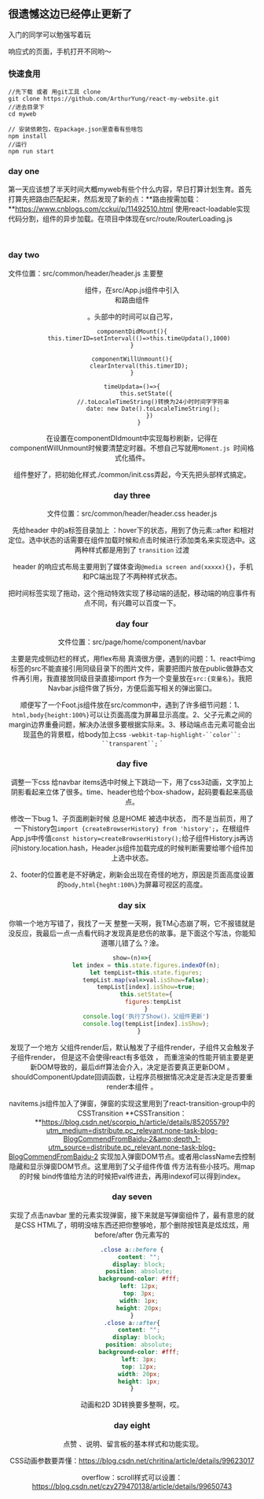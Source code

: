 
## 很遗憾这边已经停止更新了
入门的同学可以勉强写着玩


响应式的页面，手机打开不同哟～

### 快速食用
```shell
//先下载 或者 用git工具 clone
git clone https://github.com/ArthurYung/react-my-website.git
//进去目录下
cd myweb

// 安装依赖包，在package.json里查看有些啥包
npm install
//运行
npm run start
```



### day one
​	第一天应该想了半天时间大概myweb有些个什么内容，早日打算计划生育。首先打算先把路由匹配起来，然后发现了新的点：**路由按需加载：**https://www.cnblogs.com/cckui/p/11492510.html	使用react-loadable实现代码分割，组件的异步加载。在项目中体现在src/route/RouterLoading.js

​	

### day two
文件位置：src/common/header/header.js 
​	主要整<header />组件，在src/App.js组件中引入<header />和路由组件<RouterMap/> 

。头部中的时间可以自己写，

```react
componentDidMount(){
    this.timerID=setInterval(()=>this.timeUpdata(),1000)
}

componentWillUnmount(){
    clearInterval(this.timerID);
}

timeUpdata=()=>{
        this.setState({
            //.toLocaleTimeString()转换为24小时时间字字符串
            date: new Date().toLocaleTimeString();
          })
    }
```

在设置在componentDIdmount中实现每秒刷新，记得在componentWillUnmount时候要清楚定时器。不想自己写就用`Moment.js `时间格式化插件。

​	组件整好了，把初始化样式./common/init.css弄起，今天先把头部样式搞定。



### day three
文件位置：src/common/header/header.css	header.js

​	先给header 中的a标签目录加上 ：hover下的状态，用到了伪元素::after 和相对定位。选中状态的话需要在组件加载时候和点击时候进行添加类名来实现选中。这两种样式都是用到了 `transition` 过渡

​	header 的响应式布局主要用到了媒体查询`@media screen and(xxxxx){}`，手机和PC端出现了不两种样式状态。

​	把时间标签实现了拖动，这个拖动特效实现了移动端的适配，移动端的响应事件有点不同，有兴趣可以百度一下。



### day four
文件位置：src/page/home/component/navbar	

​	主要是完成侧边栏的样式，用flex布局 真滴很方便，遇到的问题：1、react中img标签的src不能直接引用同级目录下的图片文件，需要把图片放在public做静态文件再引用，我直接放同级目录直接import 作为一个变量放在`src:{变量名}`。我把Navbar.js组件做了拆分，方便后面写相关的弹出窗口。

​	顺便写了一个Foot.js组件放在src/common中，遇到了许多细节问题：1、`html,body{height:100%}`可以让页面高度为屏幕显示高度。2、父子元素之间的margin边界重叠问题，解决办法很多要根据实际来。3、移动端点击元素可能会出现蓝色的背景框，给body加上css `-webkit-tap-highlight-``color``: ``transparent``;` `



### day five
调整一下css
给navbar items选中时候上下跳动一下，用了css3动画，文字加上阴影看起来立体了很多。time、header也给个box-shadow，起码要看起来高级点。

修改一下bug
1、子页面刷新时候 总是HOME 被选中状态， 而不是当前页，用了一下history包`import {createBrowserHistory} from 'history';`，在根组件App.js中传值`const history=createBrowserHistory();`给子组件History.js再访问history.location.hash，Header.js组件加载完成的时候判断需要给哪个组件加上选中状态。

2、footer的位置老是不好确定，刷新会出现在奇怪的地方，原因是页面高度设置的`body,html{heght:100%}`为屏幕可视区的高度。



### day six
你嘛一个地方写错了，我找了一天 整整一天啊，我TM心态崩了啊，它不报错就是没反应，我最后一点一点看代码才发现真是悲伤的故事。是下面这个写法，你能知道哪儿错了么？淦。

```js
show=(n)=>{
        let index = this.state.figures.indexOf(n);
        let tempList=this.state.figures;
        tempList.map(val=>val.isShow=false);
        tempList[index].isShow=true;
        this.setState={
            figures:tempList
        }
        console.log('执行了Show()，父组件更新')
        console.log(tempList[index].isShow);
    }
```

发现了一个地方 父组件render后，默认触发了子组件render，子组件又会触发子子组件render， 但是这不会使得react有多低效 ， 而重渲染的性能开销主要是更新DOM导致的，最后diff算法会介入，决定是否要真正更新DOM 。 shouldComponentUpdate回调函数，让程序员根据情况决定是否决定是否要重render本组件 。

navitems.js组件加入了弹窗，弹窗的实现这里用到了react-transition-group中的CSSTransition
**CSSTransition：**https://blog.csdn.net/scorpio_h/article/details/85205579?utm_medium=distribute.pc_relevant.none-task-blog-BlogCommendFromBaidu-2&amp;depth_1-utm_source=distribute.pc_relevant.none-task-blog-BlogCommendFromBaidu-2
实现加入弹窗DOM节点。或者用className去控制隐藏和显示弹窗DOM节点。这里用到了父子组件传值 传方法有些小技巧。用map的时候 bind传值给方法的时候把val传进去，再用indexof可以得到index。


### day seven
实现了点击navbar 里的元素实现弹窗，接下来就是写弹窗组件了，最有意思的就是CSS HTML了，明明没啥东西还把你整够呛，那个删除按钮真是炫炫炫，用before/after 伪元素写的

```css
.close a::before {
    content: "";
    display: block;
    position: absolute;
    background-color: #fff;
    left: 12px;
    top: 3px;
    width: 1px;
    height: 20px;
}
.close a::after{
    content: "";
    display: block;
    position: absolute;
    background-color: #fff;
    left: 3px;
    top: 12px;
    width: 20px;
    height: 1px;
}
```
动画和2D 3D转换要多整啊，哎。



### day eight
​	点赞 、说明、留言板的基本样式和功能实现。

CSS动画参数要弄懂：https://blog.csdn.net/chritina/article/details/99623017

overflow：scroll样式可以设置：https://blog.csdn.net/czy279470138/article/details/99650743



